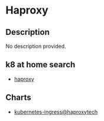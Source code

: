 # Haproxy

## Description

No description provided.

## k8 at home search

- [haproxy](https://nanne.dev/k8s-at-home-search/#/haproxy)

## Charts

- [kubernetes-ingress@haproxytech](https://haproxytech.github.io/helm-charts/)
